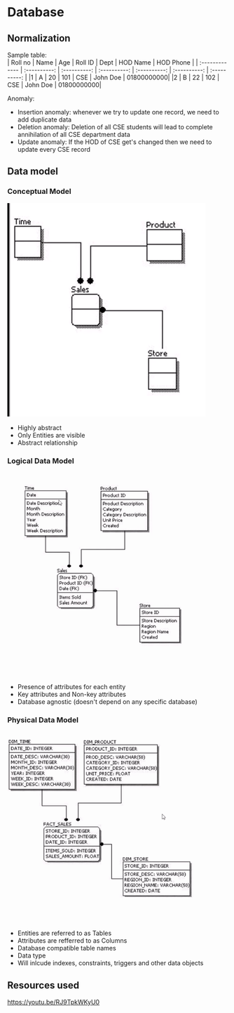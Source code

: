 # Database

## Normalization
Sample table: <br />
| Roll no       | Name     | Age     | Roll ID     | Dept     | HOD Name     | HOD Phone     | 
| :------------- | :----------: |  :----------: |  :----------: |  :----------: |  :----------: |  :----------: | 
|1 | A | 20 | 101  | CSE  | John Doe | 01800000000|
|2 | B | 22 | 102  | CSE  | John Doe | 01800000000|

Anomaly:
- Insertion anomaly: whenever we try to update one record, we need to add duplicate data
- Deletion anomaly: Deletion of all CSE students will lead to complete annihilation of all CSE department data
- Update anomaly: If the HOD of CSE get's changed then we need to update every CSE record


## Data model
### Conceptual Model
![](img/conceptual.png)
- Highly abstract
- Only Entities are visible
- Abstract relationship


### Logical Data Model
![](img/logical.png)
- Presence of attributes for each entity
- Key attributes and Non-key attributes
- Database agnostic (doesn't depend on any specific database)

### Physical Data Model
![](img/physical.png)
- Entities are referred to as Tables
- Attributes are refferred to as Columns
- Database compatible table names
- Data type
- Will inlcude indexes, constraints, triggers and other data objects



## Resources used
https://youtu.be/RJ9TpkWKyU0
